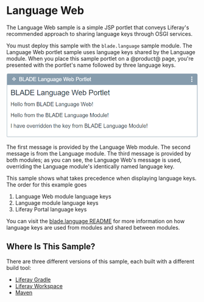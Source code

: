 # Language Web

The Language Web sample is a simple JSP portlet that conveys Liferay's
recommended approach to sharing language keys through OSGI services.

You must deploy this sample with the `blade.language` sample module. The
Language Web portlet sample uses language keys shared by the Language module.
When you place this sample portlet on a @product@ page, you're presented with
the portlet's name followed by three language keys.

![Figure 1: The Language Web portlet displays three phrases, two of which are shared from a different module.](../../images/language-web-portlet.png)

The first message is provided by the Language Web module. The second message is
from the Language module. The third message is provided by both modules; as you
can see, the Language Web's message is used, overriding the Language module's
identically named language key.

This sample shows what takes precedence when displaying language keys. The order
for this example goes

1.  Language Web module language keys
2.  Language module language keys
3.  Liferay Portal language keys

You can visit the
[blade.language README](/develop/reference/-/knowledge_base/7-0/language) for
more information on how language keys are used from modules and shared between
modules.

## Where Is This Sample?

There are three different versions of this sample, each built with a different
build tool:

- [Liferay Gradle](https://github.com/liferay/liferay-blade-samples/tree/master/liferay-gradle/blade.language.web)
- [Liferay Workspace](https://github.com/liferay/liferay-blade-samples/tree/master/liferay-workspace/modules/blade.language.web)
- [Maven](https://github.com/liferay/liferay-blade-samples/tree/master/maven/blade.language.web)